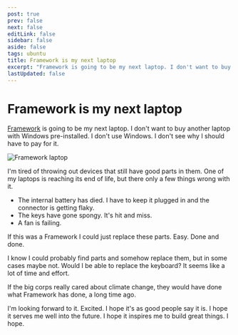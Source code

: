 ```yaml
---
post: true
prev: false
next: false
editLink: false
sidebar: false
aside: false
tags: ubuntu
title: Framework is my next laptop
excerpt: "Framework is going to be my next laptop. I don't want to buy another laptop with Windows pre-installed. I don't use Windows. I don't see why I should have to pay for it."
lastUpdated: false
---
```


# Framework is my next laptop

[Framework](https://frame.work) is going to be my next laptop. I don't want to buy another laptop with Windows pre-installed. I don't use Windows. I don't see why I should have to pay for it.

![Framework laptop](/assets/images/framework.webp)

I'm tired of throwing out devices that still have good parts in them. One of my laptops is reaching its end of life, but there only a few things wrong with it.

- The internal battery has died. I have to keep it plugged in and the connector is getting flaky.
- The keys have gone spongy. It's hit and miss.
- A fan is failing.

If this was a Framework I could just replace these parts. Easy. Done and done.

I know I could probably find parts and somehow replace them, but in some cases maybe not. Would I be able to replace the keyboard? It seems like a lot of time and effort.

If the big corps really cared about climate change, they would have done what Framework has done, a long time ago.

I'm looking forward to it. Excited. I hope it's as good people say it is. I hope it serves me well into the future. I hope it inspires me to build great things. I hope.
